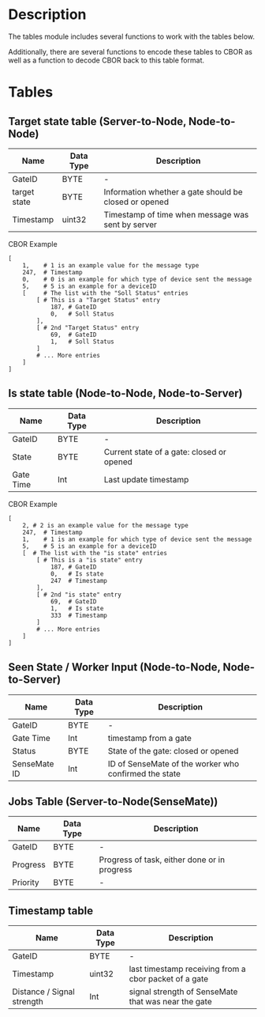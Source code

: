 # Description

The tables module includes several functions to work with the tables below. 

Additionally, there are several functions to encode these tables to CBOR as well as a function to decode CBOR back to this table format.

# Tables

## Target state table (Server-to-Node, Node-to-Node)

| Name | Data Type | Description |
| ----------- | ----------- | ----------- |
| GateID | BYTE | - |
| target state | BYTE | Information whether a gate should be closed or opened |
| Timestamp | uint32 | Timestamp of time when message was sent by server |

CBOR Example
```
[
    1,    # 1 is an example value for the message type
    247,  # Timestamp
    0,    # 0 is an example for which type of device sent the message
    5,    # 5 is an example for a deviceID
    [     # The list with the "Soll Status" entries
        [ # This is a "Target Status" entry
            187, # GateID
            0,   # Soll Status
        ],
        [ # 2nd "Target Status" entry
            69,  # GateID
            1,   # Soll Status
        ]
        # ... More entries
    ]
]
```

## Is state table (Node-to-Node, Node-to-Server)

| Name | Data Type | Description |
| ----------- | ----------- | ----------- |
| GateID | BYTE | - |
| State | BYTE | Current state of a gate: closed or opened |
| Gate Time | Int | Last update timestamp |

CBOR Example
```
[
    2, # 2 is an example value for the message type
    247,  # Timestamp
    1,    # 1 is an example for which type of device sent the message
    5,    # 5 is an example for a deviceID
    [  # The list with the "is state" entries
        [ # This is a "is state" entry
            187, # GateID
            0,   # Is state
            247  # Timestamp
        ],
        [ # 2nd "is state" entry
            69,  # GateID
            1,   # Is state
            333  # Timestamp
        ]
        # ... More entries
    ]
]
```

## Seen State / Worker Input (Node-to-Node, Node-to-Server)

| Name | Data Type | Description |
| ----------- | ----------- | ----------- |
| GateID | BYTE | - |
| Gate Time | Int | timestamp from a gate |
| Status | BYTE | State of the gate: closed or opened |
| SenseMate ID | Int | ID of SenseMate of the worker who confirmed the state |

## Jobs Table (Server-to-Node(SenseMate))

| Name | Data Type | Description |
| ----------- | ----------- | ----------- |
| GateID | BYTE | - |
| Progress | BYTE | Progress of task, either done or in progress |
| Priority | BYTE | - |

## Timestamp table

| Name | Data Type | Description |
| ----------- | ----------- | ----------- |
| GateID | BYTE | - |
| Timestamp | uint32 | last timestamp receiving from a cbor packet of a gate |
| Distance / Signal strength | Int | signal strength of SenseMate that was near the gate |
